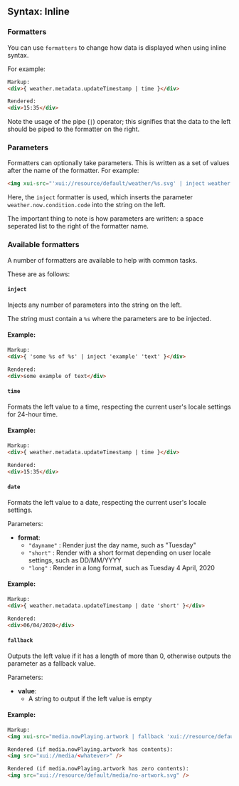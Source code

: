 ## Syntax: Inline
### Formatters

You can use `formatters` to change how data is displayed when using inline syntax.

For example:

```html
Markup:
<div>{ weather.metadata.updateTimestamp | time }</div>

Rendered:
<div>15:35</div>
```

Note the usage of the pipe (`|`) operator; this signifies that the data to the left should be piped to the formatter on the right.

### Parameters

Formatters can optionally take parameters. This is written as a set of values after the name of the formatter. For example:

```html
<img xui-src="'xui://resource/default/weather/%s.svg' | inject weather.now.condition.code" />
```

Here, the `inject` formatter is used, which inserts the parameter `weather.now.condition.code` into the string on the left.

The important thing to note is how parameters are written: a space seperated list to the right of the formatter name.

### Available formatters

A number of formatters are available to help with common tasks.

These are as follows:

#### `inject`

Injects any number of parameters into the string on the left.

The string must contain a `%s` where the parameters are to be injected.

#### Example:

```html
Markup:
<div>{ 'some %s of %s' | inject 'example' 'text' }</div>

Rendered:
<div>some example of text</div>
```

#### `time`

Formats the left value to a time, respecting the current user's locale settings for 24-hour time.

#### Example:

```html
Markup:
<div>{ weather.metadata.updateTimestamp | time }</div>

Rendered:
<div>15:35</div>
```

#### `date`

Formats the left value to a date, respecting the current user's locale settings.

Parameters:
- **format**:
    - `"dayname"` : Render just the day name, such as "Tuesday"
    - `"short"` : Render with a short format depending on user locale settings, such as DD/MM/YYYY
    - `"long"` : Render in a long format, such as Tuesday 4 April, 2020

#### Example:

```html
Markup:
<div>{ weather.metadata.updateTimestamp | date 'short' }</div>

Rendered:
<div>06/04/2020</div>
```

#### `fallback`

Outputs the left value if it has a length of more than 0, otherwise outputs the parameter as a fallback value.

Parameters:
- **value**:
    - A string to output if the left value is empty

#### Example:

```html
Markup:
<img xui-src="media.nowPlaying.artwork | fallback 'xui://resource/default/media/no-artwork.svg'" />

Rendered (if media.nowPlaying.artwork has contents):
<img src="xui://media/<whatever>" />

Rendered (if media.nowPlaying.artwork has zero contents):
<img src="xui://resource/default/media/no-artwork.svg" />
```